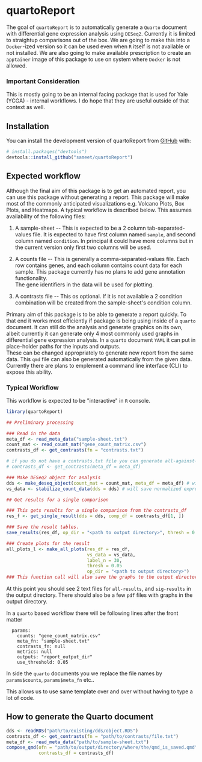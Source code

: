 
# quartoReport

<!-- badges: start -->
<!-- badges: end -->

The goal of `quartoReport` is to automatically generate a `Quarto` document with differential gene expression analysis using `DESeq2`.  Currently it is limited to straightup comparisons out of the box.
We are going to make this into a `Docker`-ized version so it can be used even when `R` itself is not available or not installed.  We are also going to make available prescription to create an `apptainer` image of this package to use on system where `Docker` is not allowed.

### Important Consideration

This is mostly going to be an internal facing package that is used for Yale (YCGA) - internal workflows.
I do hope that they are useful outside of that context as well.  

## Installation

You can install the development version of quartoReport from [GitHub](https://github.com/) with:

``` r
# install.packages("devtools")
devtools::install_github("sameet/quartoReport")
```

## Expected workflow

Although the final aim of this package is to get an automated report, you can use this package without generating a report.
This package will make most of the commonly anticipated visualizations e.g. Volcano Plots, Box Plots, and Heatmaps.
A typical workflow is described below.
This assumes availability of the following files:

1. A sample-sheet -- This is expected to be a 2 column tab-separated-values file.
It is expected to have first column named `sample`, and second column named `condition`.
In principal it could have more columns but in the current version only first two columns will be used.

2. A counts file -- This is generally a comma-separated-values file. 
Each row contains genes, and each column contains count data for each sample.
This package currently has no plans to add gene annotation functionality.  
The gene identifiers in the data will be used for plotting.

3. A contrasts file -- This os optional.
If it is not available a 2 condition combination will be created from the sample-sheet's condition column.

Primary aim of this package is to be able to generate a report quickly.
To that end it works most efficiently if package is being using inside of a `quarto` document.
It can still do the analysis and generate graphics on its own, albeit currently it can generate only 4 most commonly used graphs in differential gene expression analysis.
In a `quarto` document `YAML` it can put in place-holder paths for the inputs and outputs.  
These can be changed appropriately to generate new report from the same data.
This `qmd` file can also be generated automatically from the given data.
Currently there are plans to emplement a command line interface (CLI) to expose this ability.

### Typical Workflow

This workflow is expected to be "interactive" in `R` console.

```r
library(quartoReport)

## Preliminary processing

### Read in the data
meta_df <- read_meta_data("sample-sheet.txt")
count_mat <- read_count_mat("gene_count_matrix.csv")
contrasts_df <- get_contrasts(fn = "contrasts.txt")

# if you do not have a contrasts.txt file you can generate all-against-all contrsts from the meta data as follows
# contrasts_df <- get_contrasts(meta_df = meta_df)

### Make DESeq2 object for analysis
dds <- make_deseq_object(count_mat = count_mat, meta_df = meta_df) # will save the object
vs_data <- stabilize_count_data(dds = dds) # will save normalized expression.

## Get results for a single comparison

### This gets results for a single comparison from the contrasts_df
res_f <- get_single_result(dds = dds, comp_df = contrasts_df[1, ])

### Save the result tables.
save_results(res_df, op_dir = "<path to output directory>", thresh = 0.05)

### Create plots for the result
all_plots_l <- make_all_plots(res_df = res_df, 
                              vs_data = vs_data,
                              label_n = 30,
                              thresh = 0.05
                              op_dir = "<path to output directory>")
### This function call will also save the graphs to the output directory.
```

At this point you should see 2 text files for `all-results`, and `sig-results` in the output directory.
There should also be a few `pdf` files with graphs in the output directory.

In a `quarto` based workflow there will be following lines after the front matter

```
  params:
    counts: "gene_count_matrix.csv"
    meta_fn: "sample-sheet.txt"
    contrasts_fn: null
    metrics: null
    outputs: "report_output_dir"
    use_threshold: 0.05
```

In side the `quarto` documents you we replace the file names by `params$counts`, `params$meta_fn` etc..

This allows us to use same template over and over without having to type a lot of code.

## How to generate the Quarto document

```r
dds <- readRDS("path/to/existing/dds/object.RDS")
contrasts_df <- get_contrasts(fn = "path/to/contrasts/file.txt")
meta_df <- read_meta_data("path/to/sample-sheet.txt")
compose_qmd(ofn = "path/to/output/directory/where/the/qmd_is_saved.qmd",
            contrasts_df = contrasts_df)
```
